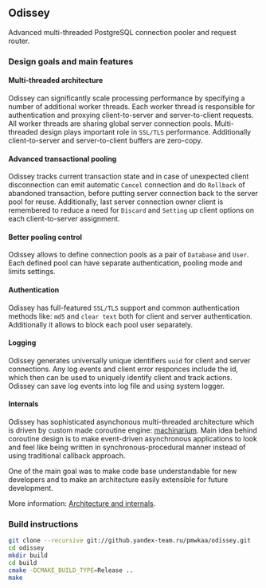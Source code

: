 
## Odissey

Advanced multi-threaded PostgreSQL connection pooler and request router.

### Design goals and main features

#### Multi-threaded architecture

Odissey can significantly scale processing performance by
specifying a number of additional worker threads. Each worker thread is
responsible for authentication and proxying client-to-server and server-to-client
requests. All worker threads are sharing global server connection pools.
Multi-threaded design plays important role in `SSL/TLS` performance.
Additionally client-to-server and server-to-client buffers are zero-copy.

#### Advanced transactional pooling

Odissey tracks current transaction state and in case of unexpected client
disconnection can emit automatic `Cancel` connection and do `Rollback` of
abandoned transaction, before putting server connection back to
the server pool for reuse. Additionally, last server connection owner client
is remembered to reduce a need for `Discard` and `Setting` up client options
on each client-to-server assignment.

#### Better pooling control

Odissey allows to define connection pools as a pair of `Database` and `User`.
Each defined pool can have separate authentication, pooling mode and limits settings.

#### Authentication

Odissey has full-featured `SSL/TLS` support and common authentication methods
like: `md5` and `clear text` both for client and server authentication.
Additionally it allows to block each pool user separately.

#### Logging

Odissey generates universally unique identifiers `uuid` for client and server connections.
Any log events and client error responces include the id, which then can be used to
uniquely identify client and track actions. Odissey can save log events into log file and
using system logger.

#### Internals

Odissey has sophisticated asynchonous multi-threaded architecture which
is driven by custom made coroutine engine: [machinarium](https://github.yandex-team.ru/pmwkaa/machinarium).
Main idea behind coroutine design is to make event-driven asynchronous applications to look and feel
like being written in synchronous-procedural manner instead of using traditional
callback approach.

One of the main goal was to make code base understandable for new developers and
to make an architecture easily extensible for future development.

More information: [Architecture and internals](INTERNALS.md).

### Build instructions

```sh
git clone --recursive git://github.yandex-team.ru/pmwkaa/odissey.git
cd odissey
mkdir build
cd build
cmake -DCMAKE_BUILD_TYPE=Release ..
make
```
